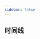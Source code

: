 ```yaml
---
sidebar: false
---
```



## 时间线
<my-timeline :eventList="eventList"></my-timeline>

<script >
export default {
      data(){
        return {
          eventList: [
          '2020-04-05 17:53:00 增加xml格式化工具',
          '2020-02-13 11:00:00 调整常用链接',
          '2019-12-23 17:00:00 添加json格式化工具、md5加密工具',
          '2019-12-03 16:00:00 添加词云组件、hexo博客使用github actions部署',
          '2019-12-01 19:00:00 github actions自动编译部署到oss',
          '2019-12-01 14:00:00 主站改版(使用vuepress+github actions + oss)'
          ]
        };
      }
    }
</script>